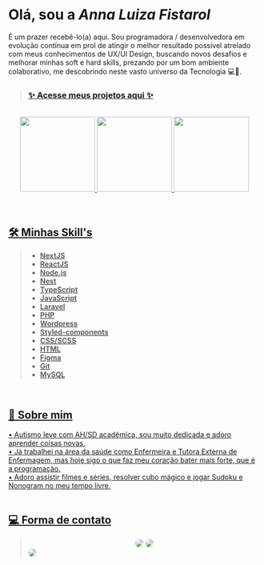 # Olá, sou a *_Anna Luiza Fistarol_*

É um prazer recebê-lo(a) aqui. Sou programadora / desenvolvedora em evolução contínua em prol de atingir o melhor resultado possível atrelado com meus conhecimentos de UX/UI Design, buscando novos desafios e melhorar minhas soft e hard skills, prezando por um bom ambiente colaborativo, me descobrindo neste vasto universo da Tecnologia 💻💜.
> ### [✨ Acesse meus projetos aqui ✨](https://github.com/stars/annaluizacamargo/lists/projetos)

<br>
<div align="center">
  <a href="https://github.com/annaluizacamargo">
  <img height="150em" src="https://streak-stats.demolab.com/?user=annaluizacamargo&theme=dracula" />
  <img height="150em" src="https://github-readme-stats.vercel.app/api?username=annaluizacamargo&show_icons=true&theme=dracula&include_all_commits=true&count_private=true"/>
  <img height="150em" src="https://github-readme-stats.vercel.app/api/top-langs/?username=annaluizacamargo&layout=compact&langs_count=7&theme=dracula"/>
</div>
<br><br>
  
  
## 🛠️ Minhas Skill's
  > - **NextJS**
  > - **ReactJS**
  > - **Node.js**
  > - **Nest**
  > - **TypeScript**
  > - **JavaScript**
  > - **Laravel**
  > - **PHP**
  > - **Wordpress**
  > - **Styled-components**
  > - **CSS/SCSS**
  > - **HTML**
  > - **Figma**
  > - **Git**
  > - **MySQL** 
<br>


## 🧠 Sobre mim

<div>
  • Autismo leve com AH/SD acadêmica, sou muito dedicada e adoro aprender coisas novas.
  <br>
  • Já trabalhei na área da saúde como Enfermeira e Tutora Externa de Enfermagem, mas hoje sigo o que faz meu coração bater mais forte, que é a programação.
  <br>
  • Adoro assistir filmes e séries, resolver cubo mágico e jogar Sudoku e Nonogram no meu tempo livre.
<div>


<br>

## 💻 Forma de contato
> <div align="center"><a href="https://www.linkedin.com/in/anna-luiza-camargo-fistarol/" target="_blank"><img src="https://img.shields.io/badge/-LinkedIn-%230077B5?style=for-the-badge&logo=linkedin&logoColor=white" style="border-radius:50px;" target="_blank"></a>  <a href = "mailto:luizafistarol@gmail.com"><img src="https://img.shields.io/badge/Gmail-D14836?style=for-the-badge&logo=gmail&logoColor=white" style="border-radius:50px" target="_blank"></a> </div>
> <a href="https://www.linkedin.com/in/anna-luiza-camargo-fistarol/" target="_blank"><img src="https://github.com/annaluizacamargo/annaluizacamargo/assets/100868704/73aa0143-869a-49c2-b307-f27ed984c5be" style="border-radius:20px;"></a>
